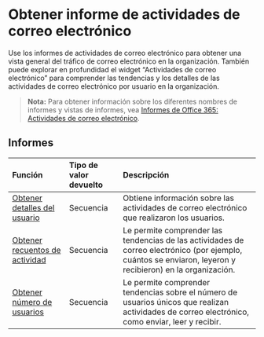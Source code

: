 # <a name="email-activity-reports"></a>Obtener informe de actividades de correo electrónico

Use los informes de actividades de correo electrónico para obtener una vista general del tráfico de correo electrónico en la organización. También puede explorar en profundidad el widget “Actividades de correo electrónico” para comprender las tendencias y los detalles de las actividades de correo electrónico por usuario en la organización.

> **Nota:** Para obtener información sobre los diferentes nombres de informes y vistas de informes, vea [Informes de Office 365: Actividades de correo electrónico]((https://support.office.com/client/Email-activity-1cbe2c00-ca65-4fb9-9663-1bbfa58ebe44)).

## <a name="reports"></a>Informes

| Función                                 | Tipo de valor devuelto | Descripción                              |
| :--------------------------------------- | :---------- | :--------------------------------------- |
| [Obtener detalles del usuario](../api/reportroot_getemailactivityuserdetail.md) | Secuencia      | Obtiene información sobre las actividades de correo electrónico que realizaron los usuarios. |
| [Obtener recuentos de actividad](../api/reportroot_getemailactivitycounts.md) | Secuencia      | Le permite comprender las tendencias de las actividades de correo electrónico (por ejemplo, cuántos se enviaron, leyeron y recibieron) en la organización. |
| [Obtener número de usuarios](../api/reportroot_getemailactivityusercounts.md) | Secuencia      | Le permite comprender tendencias sobre el número de usuarios únicos que realizan actividades de correo electrónico, como enviar, leer y recibir. |

